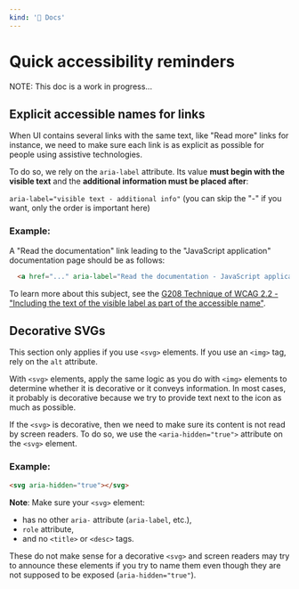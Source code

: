 ```yaml
---
kind: '📌 Docs'
---
```

# Quick accessibility reminders

NOTE: This doc is a work in progress...

## Explicit accessible names for links

When UI contains several links with the same text, like "Read more" links for instance, we need to make sure each link is as explicit as possible for people using assistive technologies.

To do so, we rely on the `aria-label` attribute.
Its value **must begin with the visible text** and the **additional information must be placed after**:

`aria-label="visible text - additional info"` (you can skip the "-" if you want, only the order is important here)


### Example:
A "Read the documentation" link leading to the "JavaScript application" documentation page should be as follows:
```html
  <a href="..." aria-label="Read the documentation - JavaScript application">Read the documentation</a>
```

To learn more about this subject, see the [G208 Technique of WCAG 2.2 - "Including the text of the visible label as part of the accessible name"](https://www.w3.org/WAI/WCAG22/Techniques/general/G208).

## Decorative SVGs

This section only applies if you use `<svg>` elements. If you use an `<img>` tag, rely on the `alt` attribute.

With `<svg>` elements, apply the same logic as you do with `<img>` elements to determine whether it is decorative or it conveys information.
In most cases, it probably is decorative because we try to provide text next to the icon as much as possible.

If the `<svg>` is decorative, then we need to make sure its content is not read by screen readers.
To do so, we use the `<aria-hidden="true">` attribute on the `<svg>` element.

### Example:
```html
<svg aria-hidden="true"></svg>
```

**Note**: Make sure your `<svg>` element:
* has no other `aria-` attribute (`aria-label`, etc.),
* `role` attribute,
* and no `<title>` or `<desc>` tags.

These do not make sense for a decorative `<svg>` and screen readers may try to announce these elements if you try to name them even though they are not supposed to be exposed (`aria-hidden="true"`).

